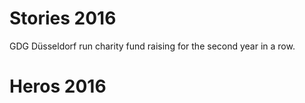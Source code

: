 # Stories 2016

GDG Düsseldorf run charity fund raising for the second year in a row.

# Heros 2016
